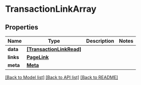 # TransactionLinkArray


## Properties
Name | Type | Description | Notes
------------ | ------------- | ------------- | -------------
**data** | [**[TransactionLinkRead]**](TransactionLinkRead.md) |  | 
**links** | [**PageLink**](PageLink.md) |  | 
**meta** | [**Meta**](Meta.md) |  | 

[[Back to Model list]](../README.md#documentation-for-models) [[Back to API list]](../README.md#documentation-for-api-endpoints) [[Back to README]](../README.md)


